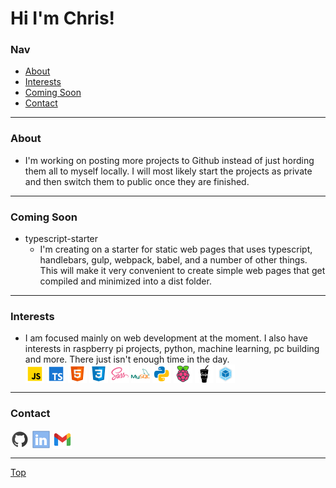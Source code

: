 # Hi I'm Chris!
### Nav
* [About](#about)
* [Interests](#interests)
* [Coming Soon](#coming-soon)
* [Contact](#contact)

***

### About
* I'm working on posting more projects to Github instead of just hording them all to myself locally. I will most likely start the projects as private and then switch them to public once they are finished.

*** 

### Coming Soon
* typescript-starter
  * I'm creating on a starter for static web pages that uses typescript, handlebars, gulp, webpack, babel, and a number of other things. This will make it very convenient to create simple web pages that get compiled and minimized into a dist folder.

***

### Interests
* I am focused mainly on web development at the moment. I also have interests in raspberry pi projects, python, machine learning, pc building and more. There just isn't enough time in the day.<br>
[<img src="https://raw.githubusercontent.com/cjherold/cjherold/a85d377c4bbb29cb6364bdba295eaff57482fc16/assets/js30.svg" height="30px" align="center" alt="Javascript"/>](https://icons8.com/)
[<img src="https://raw.githubusercontent.com/cjherold/cjherold/a85d377c4bbb29cb6364bdba295eaff57482fc16/assets/ts30.svg" height="30px" align="center" alt="Typescript"/>](https://icons8.com/)
[<img src="https://raw.githubusercontent.com/cjherold/cjherold/a85d377c4bbb29cb6364bdba295eaff57482fc16/assets/html30.svg" height="30px" align="center" alt="HTML"/>](https://icons8.com/)
[<img src="https://raw.githubusercontent.com/cjherold/cjherold/a85d377c4bbb29cb6364bdba295eaff57482fc16/assets/css30.svg" height="30px" align="center" alt="CSS"/>](https://icons8.com/)
[<img src="https://raw.githubusercontent.com/cjherold/cjherold/a85d377c4bbb29cb6364bdba295eaff57482fc16/assets/sass30.svg" height="30px" align="center" alt="Sass"/>](https://icons8.com/)
[<img src="https://raw.githubusercontent.com/cjherold/cjherold/a85d377c4bbb29cb6364bdba295eaff57482fc16/assets/sql30.svg" height="30px" align="center" alt="MySQL"/>](https://icons8.com/)
[<img src="https://raw.githubusercontent.com/cjherold/cjherold/a85d377c4bbb29cb6364bdba295eaff57482fc16/assets/python30.svg" height="30px" align="center" alt="Python"/>](https://icons8.com/)
[<img src="https://raw.githubusercontent.com/cjherold/cjherold/a85d377c4bbb29cb6364bdba295eaff57482fc16/assets/pi30.svg" height="30px" align="center" alt="Raspberry Pi"/>](https://icons8.com/)
[<img src="https://raw.githubusercontent.com/cjherold/cjherold/60ba44c1e96c80c3e7ee7ebc1ef5fcd9a0685a85/assets/gulp30.svg" height="30px" align="center" alt="Gulp/">](https://icons8.com/)
 [<img src="https://raw.githubusercontent.com/cjherold/cjherold/60ba44c1e96c80c3e7ee7ebc1ef5fcd9a0685a85/assets/webpack30.svg" height="30px" align="center" alt="Webpack"/>](https://icons8.com/)

***

### Contact
[<img src="https://raw.githubusercontent.com/cjherold/cjherold/3051bc35f78e6ab0b7da4fe2ef9458a8e94dd5ef/assets/github30.svg" height="30px" align="center" alt="Github" title="Check out my github"/>](https://github.com/cjherold/)
[<img src="https://raw.githubusercontent.com/cjherold/cjherold/f56f95f509677dc83647b49e5f8ef0b54529cfda/assets/linkedin30.svg" height="30px" align="center" alt="LinkedIn" title="Contact me via LinkedIn"/>](https://www.linkedin.com/in/cjherold/)
[<img src="https://raw.githubusercontent.com/cjherold/cjherold/3051bc35f78e6ab0b7da4fe2ef9458a8e94dd5ef/assets/gmail30.svg" height="30px" align="center" alt="Gmail" title="Contact me via gmail"/>](mailto:mrchristopherherold@gmail.com)

***

[Top](#nav)
